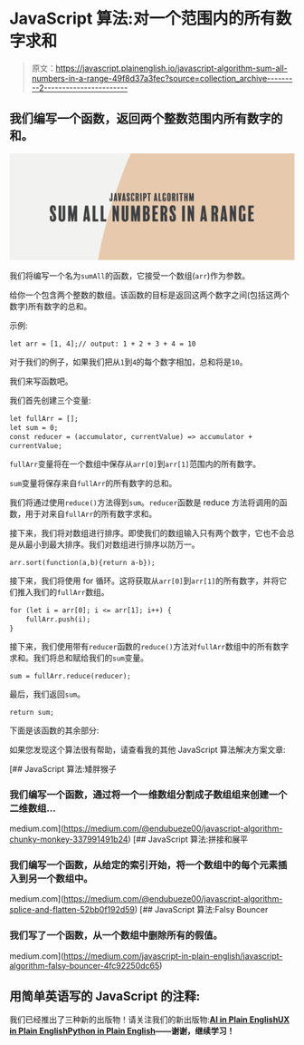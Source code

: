 # JavaScript 算法:对一个范围内的所有数字求和

> 原文：<https://javascript.plainenglish.io/javascript-algorithm-sum-all-numbers-in-a-range-49f8d37a3fec?source=collection_archive---------2----------------------->

## 我们编写一个函数，返回两个整数范围内所有数字的和。

![](img/ca36cde2207f4dd25f5e3cce465c4aba.png)

我们将编写一个名为`sumAll`的函数，它接受一个数组(`arr`)作为参数。

给你一个包含两个整数的数组。该函数的目标是返回这两个数字之间(包括这两个数字)所有数字的总和。

示例:

```
let arr = [1, 4];// output: 1 + 2 + 3 + 4 = 10
```

对于我们的例子，如果我们把从`1`到`4`的每个数字相加，总和将是`10`。

我们来写函数吧。

我们首先创建三个变量:

```
let fullArr = [];
let sum = 0;
const reducer = (accumulator, currentValue) => accumulator + currentValue;
```

`fullArr`变量将在一个数组中保存从`arr[0]`到`arr[1]`范围内的所有数字。

`sum`变量将保存来自`fullArr`的所有数字的总和。

我们将通过使用`reduce()`方法得到`sum`。`reducer`函数是 reduce 方法将调用的函数，用于对来自`fullArr`的所有数字求和。

接下来，我们将对数组进行排序。即使我们的数组输入只有两个数字，它也不会总是从最小到最大排序。我们对数组进行排序以防万一。

```
arr.sort(function(a,b){return a-b});
```

接下来，我们将使用 for 循环。这将获取从`arr[0]`到`arr[1]`的所有数字，并将它们推入我们的`fullArr`数组。

```
for (let i = arr[0]; i <= arr[1]; i++) {
    fullArr.push(i);
}
```

接下来，我们使用带有`reducer`函数的`reduce()`方法对`fullArr`数组中的所有数字求和。我们将总和赋给我们的`sum`变量。

```
sum = fullArr.reduce(reducer);
```

最后，我们返回`sum`。

```
return sum;
```

下面是该函数的其余部分:

如果您发现这个算法很有帮助，请查看我的其他 JavaScript 算法解决方案文章:

[](https://medium.com/@endubueze00/javascript-algorithm-chunky-monkey-337991491b24) [## JavaScript 算法:矮胖猴子

### 我们编写一个函数，通过将一个一维数组分割成子数组组来创建一个二维数组…

medium.com](https://medium.com/@endubueze00/javascript-algorithm-chunky-monkey-337991491b24) [](https://medium.com/@endubueze00/javascript-algorithm-splice-and-flatten-52bb0f192d59) [## JavaScript 算法:拼接和展平

### 我们编写一个函数，从给定的索引开始，将一个数组中的每个元素插入到另一个数组中。

medium.com](https://medium.com/@endubueze00/javascript-algorithm-splice-and-flatten-52bb0f192d59) [](https://medium.com/javascript-in-plain-english/javascript-algorithm-falsy-bouncer-4fc92250dc65) [## JavaScript 算法:Falsy Bouncer

### 我们写了一个函数，从一个数组中删除所有的假值。

medium.com](https://medium.com/javascript-in-plain-english/javascript-algorithm-falsy-bouncer-4fc92250dc65) 

## **用简单英语写的 JavaScript 的注释:**

我们已经推出了三种新的出版物！请关注我们的新出版物:[**AI in Plain English**](https://medium.com/ai-in-plain-english)[**UX in Plain English**](https://medium.com/ux-in-plain-english)[**Python in Plain English**](https://medium.com/python-in-plain-english)**——谢谢，继续学习！**